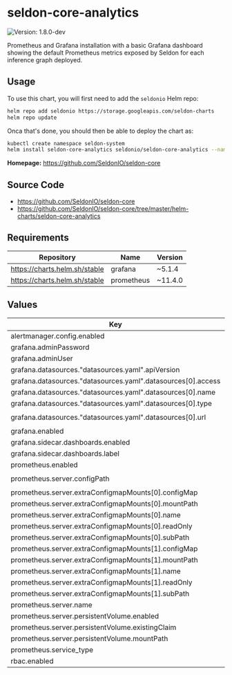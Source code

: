 # seldon-core-analytics

![Version: 1.8.0-dev](https://img.shields.io/static/v1?label=Version&message=1.8.0--dev&color=informational&style=flat-square)

Prometheus and Grafana installation with a basic Grafana dashboard showing
the default Prometheus metrics exposed by Seldon for each inference graph
deployed.

## Usage

To use this chart, you will first need to add the `seldonio` Helm repo:

```bash
helm repo add seldonio https://storage.googleapis.com/seldon-charts
helm repo update
```

Onca that's done, you should then be able to deploy the chart as:

```bash
kubectl create namespace seldon-system
helm install seldon-core-analytics seldonio/seldon-core-analytics --namespace seldon-system
```

**Homepage:** <https://github.com/SeldonIO/seldon-core>

## Source Code

* <https://github.com/SeldonIO/seldon-core>
* <https://github.com/SeldonIO/seldon-core/tree/master/helm-charts/seldon-core-analytics>

## Requirements

| Repository | Name | Version |
|------------|------|---------|
| https://charts.helm.sh/stable | grafana | ~5.1.4 |
| https://charts.helm.sh/stable | prometheus | ~11.4.0 |

## Values

| Key | Type | Default | Description |
|-----|------|---------|-------------|
| alertmanager.config.enabled | bool | `false` |  |
| grafana.adminPassword | string | `"password"` |  |
| grafana.adminUser | string | `"admin"` |  |
| grafana.datasources."datasources.yaml".apiVersion | int | `1` |  |
| grafana.datasources."datasources.yaml".datasources[0].access | string | `"proxy"` |  |
| grafana.datasources."datasources.yaml".datasources[0].name | string | `"prometheus"` |  |
| grafana.datasources."datasources.yaml".datasources[0].type | string | `"prometheus"` |  |
| grafana.datasources."datasources.yaml".datasources[0].url | string | `"http://seldon-core-analytics-prometheus-seldon"` |  |
| grafana.enabled | bool | `true` |  |
| grafana.sidecar.dashboards.enabled | bool | `true` |  |
| grafana.sidecar.dashboards.label | string | `"seldon_dashboard"` |  |
| prometheus.enabled | bool | `true` |  |
| prometheus.server.configPath | string | `"/etc/prometheus/conf/prometheus-config.yaml"` |  |
| prometheus.server.extraConfigmapMounts[0].configMap | string | `"prometheus-server-conf"` |  |
| prometheus.server.extraConfigmapMounts[0].mountPath | string | `"/etc/prometheus/conf/"` |  |
| prometheus.server.extraConfigmapMounts[0].name | string | `"prometheus-config-volume"` |  |
| prometheus.server.extraConfigmapMounts[0].readOnly | bool | `true` |  |
| prometheus.server.extraConfigmapMounts[0].subPath | string | `""` |  |
| prometheus.server.extraConfigmapMounts[1].configMap | string | `"prometheus-rules"` |  |
| prometheus.server.extraConfigmapMounts[1].mountPath | string | `"/etc/prometheus-rules"` |  |
| prometheus.server.extraConfigmapMounts[1].name | string | `"prometheus-rules-volume"` |  |
| prometheus.server.extraConfigmapMounts[1].readOnly | bool | `true` |  |
| prometheus.server.extraConfigmapMounts[1].subPath | string | `""` |  |
| prometheus.server.name | string | `"seldon"` |  |
| prometheus.server.persistentVolume.enabled | bool | `false` |  |
| prometheus.server.persistentVolume.existingClaim | string | `"seldon-claim"` |  |
| prometheus.server.persistentVolume.mountPath | string | `"/seldon-data"` |  |
| prometheus.service_type | string | `"ClusterIP"` |  |
| rbac.enabled | bool | `true` |  |
